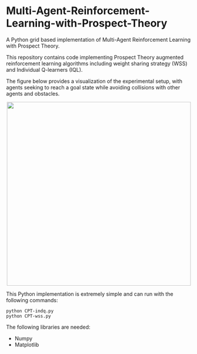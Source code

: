 # Multi-Agent-Reinforcement-Learning-with-Prospect-Theory
A Python grid based implementation of Multi-Agent Reinforcement Learning with Prospect Theory.

This repository contains code implementing Prospect Theory augmented reinforcement learning algorithms including weight sharing strategy (WSS) and Individual Q-learners (IQL). 

The figure below provides a visualization of the experimental setup, with agents seeking to reach a goal state while avoiding collisions with other agents and obstacles.

<p align="center">
  <img src="https://github.com/dominicdanis/-Multi-Agent-Reinforcement-Learning-with-Prospect-Theory/assets/121999556/64681920-68f6-44d8-9b0f-5bac34cffa55" width="500"/>
<p/>

This Python implementation is extremely simple and can run with the following commands:
```
python CPT-indq.py
python CPT-wss.py
```
The following libraries are needed:
- Numpy
- Matplotlib
